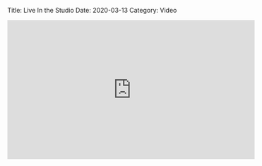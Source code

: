Title: Live In the Studio
Date: 2020-03-13
Category: Video

<iframe width="560" height="315" src="https://www.youtube.com/embed/7Kx_U3dAEIA" title="YouTube video player" frameborder="0" allow="accelerometer; autoplay; clipboard-write; encrypted-media; gyroscope; picture-in-picture" allowfullscreen></iframe>

